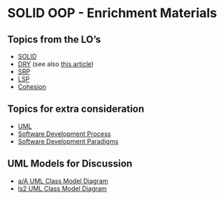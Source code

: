 SOLID OOP - Enrichment Materials
================================

Topics from the LO’s
--------------------

-   [SOLID](https://en.wikipedia.org/wiki/SOLID)
-   [DRY](https://en.wikipedia.org/wiki/Don%27t_repeat_yourself) (see also [this article](http://wiki.c2.com/?DontRepeatYourself))
-   [SRP](https://en.wikipedia.org/wiki/Single-responsibility_principle)
-   [LSP](https://en.wikipedia.org/wiki/Behavioral_subtyping)
-   [Cohesion](https://en.wikipedia.org/wiki/Cohesion_(computer_science))

Topics for extra consideration
------------------------------

-   [UML](https://en.wikipedia.org/wiki/Unified_Modeling_Language)
-   [Software Development Process](https://en.wikipedia.org/wiki/Software_development_process)
-   [Software Development Paradigms](https://en.wikipedia.org/wiki/Programming_paradigm)

UML Models for Discussion
-------------------------

-   [a/A UML Class Model Diagram](./aa-class-diagram.pdf)
-   [ls2 UML Class Model Diagram](./ls2.pdf)
